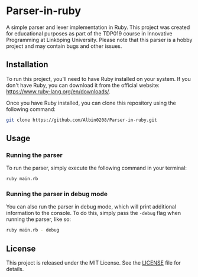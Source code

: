 # Parser-in-ruby
A simple parser and lexer implementation in Ruby. This project was created for educational purposes as part of the TDP019 course in Innovative Programming at Linköping University. Please note that this parser is a hobby project and may contain bugs and other issues.

## Installation
To run this project, you'll need to have Ruby installed on your system. If you don't have Ruby, you can download it from the official website: https://www.ruby-lang.org/en/downloads/.

Once you have Ruby installed, you can clone this repository using the following command:

```bash
git clone https://github.com/Albin0208/Parser-in-ruby.git
```

## Usage

### Running the parser
To run the parser, simply execute the following command in your terminal:


```bash
ruby main.rb
```

### Running the parser in debug mode
You can also run the parser in debug mode, which will print additional information to the console. To do this, simply pass the ``-debug`` flag when running the parser, like so:

```bash
ruby main.rb - debug
```

## License
This project is released under the MIT License. See the [LICENSE](https://github.com/Albin0208/Parser-in-ruby/blob/master/LICENSE) file for details.